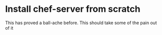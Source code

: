 Install chef-server from scratch
================================

This has proved a ball-ache before. This should take some of the pain out of it
